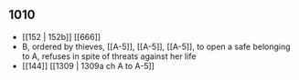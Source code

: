 ## 1010
- [[152 | 152b]] [[666]] 
- B, ordered by thieves, [[A-5]], [[A-5]], [[A-5]], to open a safe belonging to A, refuses in spite of threats against her life
- [[144]] [[1309 | 1309a ch A to A-5]] 


